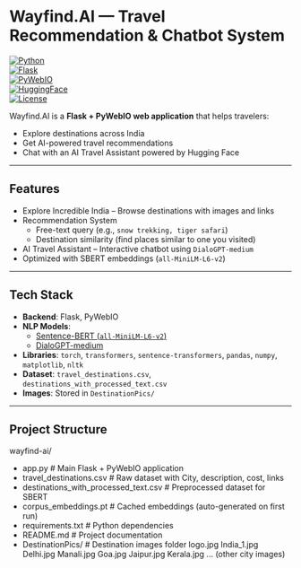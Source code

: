 # Wayfind.AI — Travel Recommendation & Chatbot System  

[![Python](https://img.shields.io/badge/Python-3.8%2B-blue.svg?logo=python)](https://www.python.org/)  
[![Flask](https://img.shields.io/badge/Flask-2.0+-black.svg?logo=flask)](https://flask.palletsprojects.com/)  
[![PyWebIO](https://img.shields.io/badge/PyWebIO-1.8+-green)](https://pywebio.readthedocs.io/)  
[![HuggingFace](https://img.shields.io/badge/Transformers-yellow)](https://huggingface.co/)  
[![License](https://img.shields.io/badge/license-MIT-lightgrey.svg)](LICENSE)  

Wayfind.AI is a **Flask + PyWebIO web application** that helps travelers:  
- Explore destinations across India  
- Get AI-powered travel recommendations  
- Chat with an AI Travel Assistant powered by Hugging Face  

---

## Features  

- Explore Incredible India – Browse destinations with images and links  
- Recommendation System  
  - Free-text query (e.g., `snow trekking, tiger safari`)  
  - Destination similarity (find places similar to one you visited)  
- AI Travel Assistant – Interactive chatbot using `DialoGPT-medium`  
- Optimized with SBERT embeddings (`all-MiniLM-L6-v2`)  

---

## Tech Stack  

- **Backend**: Flask, PyWebIO  
- **NLP Models**:  
  - [Sentence-BERT (`all-MiniLM-L6-v2`)](https://huggingface.co/sentence-transformers/all-MiniLM-L6-v2)  
  - [DialoGPT-medium](https://huggingface.co/microsoft/DialoGPT-medium)  
- **Libraries**: `torch`, `transformers`, `sentence-transformers`, `pandas`, `numpy`, `matplotlib`, `nltk`  
- **Dataset**: `travel_destinations.csv`, `destinations_with_processed_text.csv`  
- **Images**: Stored in `DestinationPics/`  

---

## Project Structure  

wayfind-ai/
 - app.py # Main Flask + PyWebIO application
 - travel_destinations.csv # Raw dataset with City, description, cost, links
 - destinations_with_processed_text.csv # Preprocessed dataset for SBERT
 - corpus_embeddings.pt # Cached embeddings (auto-generated on first run)
 - requirements.txt # Python dependencies
 - README.md # Project documentation
 - DestinationPics/ # Destination images folder
    logo.jpg
    India_1.jpg
    Delhi.jpg
    Manali.jpg
    Goa.jpg
    Jaipur.jpg
    Kerala.jpg
... (other city images)
